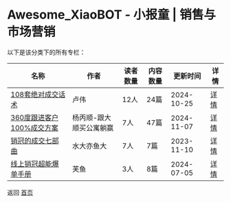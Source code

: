 # Awesome_XiaoBOT - 小报童 | 销售与市场营销

以下是该分类下的所有专栏：

| 名称 | 作者 | 读者数量 | 内容数量 | 更新时间 | 详情 |
|------|------|----------|----------|----------|------|
| [108套绝对成交话术](https://xiaobot.net/p/2535970876?refer=0b133df9-27dc-423b-8101-639049001c13) | 卢伟 | 12人 | 24篇 |  2024-10-25 | [详情](data/2535970876.md) |
| [360度跟进客户100%成交方案](https://xiaobot.net/p/133751?refer=0b133df9-27dc-423b-8101-639049001c13) | 杨丙顺-跟大顺买公寓躺赢 | 7人 | 47篇 |  2024-11-07 | [详情](data/133751.md) |
| [销冠的成交七部曲](https://xiaobot.net/p/HM-190602?refer=0b133df9-27dc-423b-8101-639049001c13) | 水大亦鱼大 | 7人 | 7篇 |  2023-11-10 | [详情](data/HM-190602.md) |
| [线上销冠超能爆单手册](https://xiaobot.net/p/fy20240704?refer=0b133df9-27dc-423b-8101-639049001c13) | 芙鱼 | 3人 | 8篇 |  2024-07-05 | [详情](data/fy20240704.md) |


返回 [首页](../README.md)

